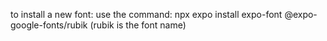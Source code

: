 to install a new font: use the command: npx expo install expo-font @expo-google-fonts/rubik (rubik is the font name)